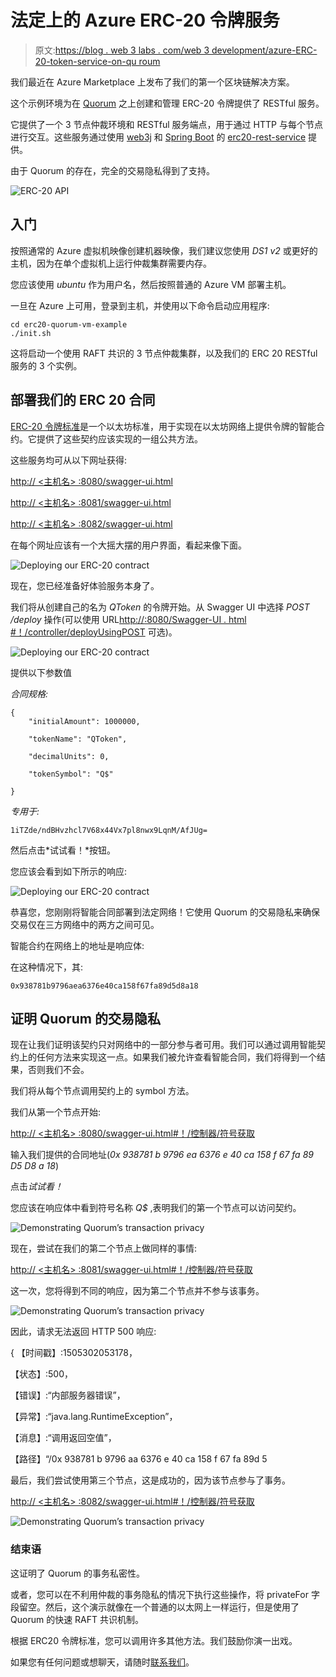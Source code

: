 # 法定上的 Azure ERC-20 令牌服务

> 原文:[https://blog . web 3 labs . com/web 3 development/azure-ERC-20-token-service-on-qu roum](https://blog.web3labs.com/web3development/azure-erc-20-token-service-on-quroum)

我们最近在 Azure Marketplace 上发布了我们的第一个区块链解决方案。

这个示例环境为在 [Quorum](https://github.com/jpmorganchase/quorum) 之上创建和管理 ERC-20 令牌提供了 RESTful 服务。

它提供了一个 3 节点仲裁环境和 RESTful 服务端点，用于通过 HTTP 与每个节点进行交互。这些服务通过使用 [web3j](https://web3j.io/) 和 [Spring Boot](https://projects.spring.io/spring-boot/) 的 [erc20-rest-service](https://github.com/blk-io/erc20-rest-service) 提供。

由于 Quorum 的存在，完全的交易隐私得到了支持。

![ERC-20 API](../Images/593eb101a95f13ffd9b82875c9041826.png)

## **入门**

按照通常的 Azure 虚拟机映像创建机器映像，我们建议您使用 *DS1 v2* 或更好的主机，因为在单个虚拟机上运行仲裁集群需要内存。

您应该使用 *ubuntu* 作为用户名，然后按照普通的 Azure VM 部署主机。

一旦在 Azure 上可用，登录到主机，并使用以下命令启动应用程序:

```
cd erc20-quorum-vm-example
./init.sh
```

这将启动一个使用 RAFT 共识的 3 节点仲裁集群，以及我们的 ERC 20 RESTful 服务的 3 个实例。

## **部署我们的 ERC 20 合同**

[ERC-20 令牌标准](https://theethereum.wiki/w/index.php/ERC20_Token_Standard)是一个以太坊标准，用于实现在以太坊网络上提供令牌的智能合约。它提供了这些契约应该实现的一组公共方法。

这些服务均可从以下网址获得:

[http:// <主机名> :8080/swagger-ui.html](http://52.178.114.17:8082/swagger-ui.html)

[http:// <主机名> :8081/swagger-ui.html](http://52.178.114.17:8082/swagger-ui.html)

[http:// <主机名> :8082/swagger-ui.html](http://52.178.114.17:8082/swagger-ui.html)

在每个网址应该有一个大摇大摆的用户界面，看起来像下面。

![Deploying our ERC-20 contract](../Images/ed049e52b25a5fb21b75433f465a2ca9.png)

现在，您已经准备好体验服务本身了。

我们将从创建自己的名为 *QToken* 的令牌开始。从 Swagger UI 中选择 *POST /deploy* 操作(可以使用 URL[http://<hostname>:8080/Swagger-UI . html #！/controller/deployUsingPOST](http://52.178.114.17:8080/swagger-ui.html#!/controller/deployUsingPOST) 可选)。

![Deploying our ERC-20 contract](../Images/7ce3a43c61c7afdbc7445c8408384f0f.png)

提供以下参数值

*合同规格:*

```
{
    "initialAmount": 1000000,

    "tokenName": "QToken",

    "decimalUnits": 0,

    "tokenSymbol": "Q$"

}
```

*专用于:*

```
1iTZde/ndBHvzhcl7V68x44Vx7pl8nwx9LqnM/AfJUg=
```

然后点击*试试看！*按钮。

您应该会看到如下所示的响应:

![Deploying our ERC-20 contract](../Images/039ff23b33c44a6dad566500bf3fa052.png)

恭喜您，您刚刚将智能合同部署到法定网络！它使用 Quorum 的交易隐私来确保交易仅在三方网络中的两方之间可见。

智能合约在网络上的地址是响应体:

在这种情况下，其:

```
0x938781b9796aea6376e40ca158f67fa89d5d8a18
```

## **证明 Quorum 的交易隐私**

现在让我们证明该契约只对网络中的一部分参与者可用。我们可以通过调用智能契约上的任何方法来实现这一点。如果我们被允许查看智能合同，我们将得到一个结果，否则我们不会。

我们将从每个节点调用契约上的 symbol 方法。

我们从第一个节点开始:

[http:// <主机名> :8080/swagger-ui.html#！/控制器/符号获取](http://52.178.114.17:8080/swagger-ui.html#!/controller/symbolUsingGET)

输入我们提供的合同地址(*0x 938781 b 9796 ea 6376 e 40 ca 158 f 67 fa 89 D5 D8 a 18*)

点击*试试看！*

您应该在响应体中看到符号名称 *Q$* ,表明我们的第一个节点可以访问契约。

![Demonstrating Quorum’s transaction privacy](../Images/85bb7991cc4ff7444bf0a61f84944fdf.png)

现在，尝试在我们的第二个节点上做同样的事情:

[http:// <主机名> :8081/swagger-ui.html#！/控制器/符号获取](http://52.178.114.17:8080/swagger-ui.html#!/controller/symbolUsingGET)

这一次，您将得到不同的响应，因为第二个节点并不参与该事务。

![Demonstrating Quorum’s transaction privacy](../Images/cc07187d78300b89f0bc0df73242b669.png)

因此，请求无法返回 HTTP 500 响应:

{
【时间戳】:1505302053178，

【状态】:500，

【错误】:“内部服务器错误”，

【异常】:“java.lang.RuntimeException”，

【消息】:“调用返回空值”，

【路径】“/0x 938781 b 9796 aa 6376 e 40 ca 158 f 67 fa 89d 5

最后，我们尝试使用第三个节点，这是成功的，因为该节点参与了事务。

[http:// <主机名> :8082/swagger-ui.html#！/控制器/符号获取](http://52.178.114.17:8080/swagger-ui.html#!/controller/symbolUsingGET)

![Demonstrating Quorum’s transaction privacy](../Images/dda01a355bf1d565d2b8443706d9d843.png)

### **结束语**

这证明了 Quorum 的事务私密性。

或者，您可以在不利用仲裁的事务隐私的情况下执行这些操作，将 privateFor 字段留空。然后，这个演示就像在一个普通的以太网上一样运行，但是使用了 Quorum 的快速 RAFT 共识机制。

根据 ERC20 令牌标准，您可以调用许多其他方法。我们鼓励你演一出戏。

如果您有任何问题或想聊天，请随时[联系我们](mailto:hi@web3labs.com)。